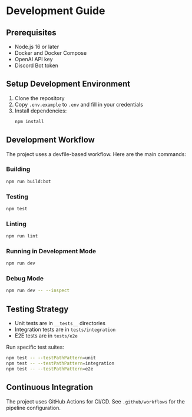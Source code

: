 # Development Guide

## Prerequisites

- Node.js 16 or later
- Docker and Docker Compose
- OpenAI API key
- Discord Bot token

## Setup Development Environment

1. Clone the repository
2. Copy `.env.example` to `.env` and fill in your credentials
3. Install dependencies:
   ```bash
   npm install
   ```

## Development Workflow

The project uses a devfile-based workflow. Here are the main commands:

### Building
```bash
npm run build:bot
```

### Testing
```bash
npm test
```

### Linting
```bash
npm run lint
```

### Running in Development Mode
```bash
npm run dev
```

### Debug Mode
```bash
npm run dev -- --inspect
```

## Testing Strategy

- Unit tests are in `__tests__` directories
- Integration tests are in `tests/integration`
- E2E tests are in `tests/e2e`

Run specific test suites:
```bash
npm test -- --testPathPattern=unit
npm test -- --testPathPattern=integration
npm test -- --testPathPattern=e2e
```

## Continuous Integration

The project uses GitHub Actions for CI/CD. See `.github/workflows` for the pipeline configuration.